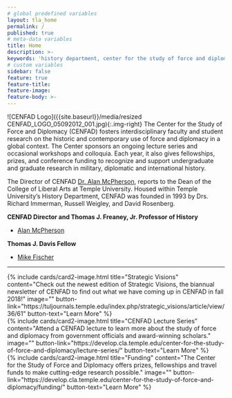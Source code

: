 ```yaml
---
# global predefined variables
layout: tla_home
permalink: /
published: true
# meta-data variables
title: Home
description: >-
keywords: 'history department, center for the study of force and diplomacy'
# custom variables
sidebar: false
feature: true
feature-title: 
feature-image: 
feature-body: >- 
---
```

![CENFAD Logo]({{site.baseurl}}/media/resized CENFAD_LOGO_05092012_001.jpg){:.img-right}
The Center for the Study of Force and Diplomacy (CENFAD) fosters interdisciplinary faculty and student research on the historic and contemporary use of force and diplomacy in a global context. The Center sponsors an ongoing lecture series and occasional workshops and colloquia. Each year, it also gives fellowships, prizes, and conference funding to recognize and support undergraduate and graduate research in military, diplomatic and international history. 

The Director of CENFAD [Dr. Alan McPherson](https://liberalarts.temple.edu/academics/faculty/mcpherson-alan), reports to the Dean of the College of Liberal Arts at Temple University. Housed within Temple University’s History Department, CENFAD was founded in 1993 by Drs. Richard Immerman, Russell Weigley, and David Rosenberg.

**CENFAD Director and Thomas J. Freaney, Jr. Professor of History**<br>
- [Alan McPherson](https://liberalarts.temple.edu/academics/faculty/mcpherson-alan)

**Thomas J. Davis Fellow**
- [Mike Fischer](mailto:tuh29881@temple.edu)

___

<div class="row row-wide">
  <div class="col m12 l4">{% include cards/card2-image.html 
    title="Strategic Visions" 
    content="Check out the newest edition of Strategic Visions, the biannual newsletter of CENFAD to find out what we have coming up in CENFAD in fall 2018!" 
    image="" 
    button-link="https://tuljournals.temple.edu/index.php/strategic_visions/article/view/36/61" 
    button-text="Learn More" %}
  </div>
  <div class="row row-wide">
    <div class="col m12 l4">{% include cards/card2-image.html 
      title="CENFAD Lecture Series" 
      content="Attend a CENFAD lecture to learn more about the study of force and diplomacy from government officials and award-winning scholars." 
      image="" 
      button-link="https://develop.cla.temple.edu/center-for-the-study-of-force-and-diplomacy/lecture-series/" 
      button-text="Learn More" %}
    </div>
    <div class="row row-wide">
      <div class="col m12 l4">{% include cards/card2-image.html 
        title="Funding" 
        content="The Center for the Study of Force and Diplomacy offers prizes, fellowships and travel funds to make cutting-edge research possible." 
        image="" 
        button-link="https://develop.cla.temple.edu/center-for-the-study-of-force-and-diplomacy/funding/" 
        button-text="Learn More" %}
      </div>
</div>
